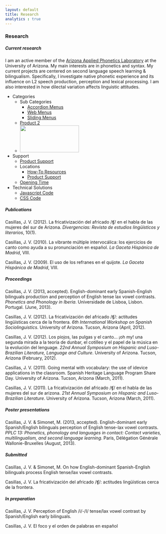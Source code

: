 ```yaml
---
layout: default
title: Research
analytics : true
---
```


### Research

##### Current research

I am an active member of the [Arizona Applied Phonetics Laboratory](https://sites.google.com/site/miquelsimonet/sports-lab-az) at the University of Arizona. My main interests are in phonetics and syntax. My current projects are centered on second language speech learning & bilingualism. Specifically, I investigate native phonetic experience and its influence on L2 speech production, perception and lexical processing. I am also interested in how dilectal variation affects linguistic attitudes.

<div id="acdnmenu">
    <ul>
        <li>Categories
            <ul>
                <li>Sub Categories
                    <ul>
                        <li><a href="?0">Accordion Menus</a></li>
                        <li><a href="accordion-menu">Web Menus</a></li>
                        <li><a href="?1">Sliding Menus</a></li>
                    </ul>
                </li>
                <li><a href="?2">Product 2</a></li>
                <li><img src="../img/demo/coffee1.jpg" style="width:190px;height:87px;" /></li>
            </ul>
        </li>
        <li>Support
            <ul style="background:transparent url(coffee2.jpg) no-repeat 160px bottom;">
                <li><a href="?3">Product Support</a></li>
                <li id="li22">Locations
                    <ul>
                        <li><a href="?4">How-To Resources</a></li>
                        <li><a href="?5">Product Support</a></li>
                    </ul>
                </li>
                <li><a href="?6">Opening Time</a></li>
            </ul>
        </li>
        <li id="li3">Technical Solutions
            <ul>
                <li><a href="?b">Javascript Code</a></li>
                <li><a href="?c">CSS Code</a></li>
            </ul>
        </li>
    </ul>
</div>



##### Publications

Casillas, J. V. (2012). La fricativización del africado /ʧ/ en el habla de las mujeres del sur de Arizona. *Divergencias: Revista de estudios lingüísticos y literarios*, 10(1).

Casillas, J. V. (2010). La vibrante múltiple intervocálica: los ejercicios de canto como ayuda a su pronunciación en español. *La Gaceta Hispánica de Madrid*, VIII.

Casillas, J. V. (2009). El uso de los refranes en el quijote. *La Gaceta Hispánica de Madrid*, VIII.

##### Proceedings

Casillas, J. V. (2013, accepted). English-dominant early Spanish-English bilinguals production and perception of English tense lax vowel contrasts. *Phonetics and Phonology in Iberia*. Universidade de Lisboa, Lisbon. Portugal. (June, 2013).

Casillas, J. V. (2012). La fricativización del africado /ʧ/: actitudes lingüísticas cerca de la frontera. *6th International Workshop on Spanish Sociolinguistics*. University of Arizona. Tucson, Arizona (April, 2012).

Casillas, J. V. (2012). Los piojos, las pulgas y el canto... ¡oh my! una segunda mirada a la teoría de dunbar, el cotilleo y el papel de la música en la evolución del lenguage. *22nd Annual Symposium on Hispanic and Luso-Brazilian Literature, Language and Culture*. University of Arizona. Tucson, Arizona (February, 2012).

Casillas, J. V. (2011). Going mental with vocabulary: the use of idevice applications in the classroom. Spanish Heritage Language Program Share Day. University of Arizona. Tucson, Arizona (March, 2011). 

Casillas, J. V. (2011). La fricativización del africado /ʧ/ en el habla de las mujeres del sur de arizona. *21st Annual Symposium on Hispanic and Luso-Brazilian Literature*. University of Arizona. Tucson, Arizona (March, 2011). 

##### Poster presentations

Casillas, J. V. & Simonet, M. (2013, accepted). English-dominant early Spanish/English bilinguals perception of English tense-lax vowel contrasts. *PPLC 13: Phonetics, phonology and languages in contact: Contact varieties, multilingualism, and second language learning*. Paris, Délégation Générale Wallonie-Bruxelles (August, 2013).

##### Submitted

Casillas, J. V. & Simonet, M. On how English-dominant Spanish-English bilinguals process English tense/lax vowel contrasts. 

Casillas, J. V. La fricativización del africado /ʧ/: actitudes lingüísticas cerca de la frontera.

##### In preparation

Casillas, J. V. Perception of English /i/-/I/ tense/lax vowel contrast by Spanish/English early bilinguals.  

Casillas, J. V. El foco y el orden de palabras en español  


